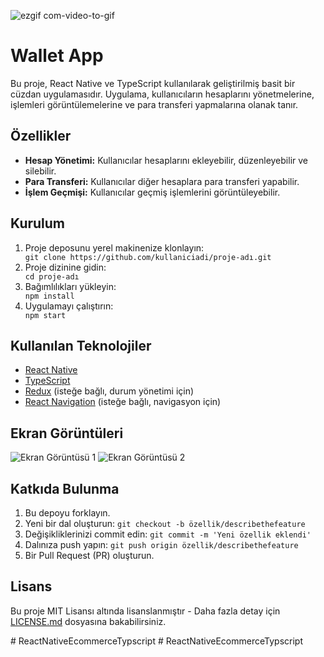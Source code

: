 ![ezgif com-video-to-gif](https://github.com/fhasancelik/ReactNativeTypeScript/assets/123208180/f85a2c8b-89a3-4487-ac68-b5e14f1ddb59)

<!DOCTYPE html>
<html lang="en">
<head>
    <meta charset="UTF-8">
    <meta name="viewport" content="width=device-width, initial-scale=1.0">
</head>
<body>
    <h1>Wallet App</h1>
    <p>Bu proje, React Native ve TypeScript kullanılarak geliştirilmiş basit bir cüzdan uygulamasıdır. Uygulama, kullanıcıların hesaplarını yönetmelerine, işlemleri görüntülemelerine ve para transferi yapmalarına olanak tanır.</p>
    <h2>Özellikler</h2>
    <ul>
        <li><strong>Hesap Yönetimi:</strong> Kullanıcılar hesaplarını ekleyebilir, düzenleyebilir ve silebilir.</li>
        <li><strong>Para Transferi:</strong> Kullanıcılar diğer hesaplara para transferi yapabilir.</li>
        <li><strong>İşlem Geçmişi:</strong> Kullanıcılar geçmiş işlemlerini görüntüleyebilir.</li>
    </ul>
    <h2>Kurulum</h2>
    <ol>
        <li>Proje deposunu yerel makinenize klonlayın:</li>
        <code>git clone https://github.com/kullaniciadi/proje-adı.git</code>
        <li>Proje dizinine gidin:</li>
        <code>cd proje-adı</code>
        <li>Bağımlılıkları yükleyin:</li>
        <code>npm install</code>
        <li>Uygulamayı çalıştırın:</li>
        <code>npm start</code>
    </ol>
    <h2>Kullanılan Teknolojiler</h2>
    <ul>
        <li><a href="https://reactnative.dev/">React Native</a></li>
        <li><a href="https://www.typescriptlang.org/">TypeScript</a></li>
        <li><a href="https://redux.js.org/">Redux</a> (isteğe bağlı, durum yönetimi için)</li>
        <li><a href="https://reactnavigation.org/">React Navigation</a> (isteğe bağlı, navigasyon için)</li>
    </ul>
    <h2>Ekran Görüntüleri</h2>
    <img src="/screenshots/screenshot1.png" alt="Ekran Görüntüsü 1">
    <img src="/screenshots/screenshot2.png" alt="Ekran Görüntüsü 2">
    <h2>Katkıda Bulunma</h2>
    <ol>
        <li>Bu depoyu forklayın.</li>
        <li>Yeni bir dal oluşturun: <code>git checkout -b özellik/describethefeature</code></li>
        <li>Değişikliklerinizi commit edin: <code>git commit -m 'Yeni özellik eklendi'</code></li>
        <li>Dalınıza push yapın: <code>git push origin özellik/describethefeature</code></li>
        <li>Bir Pull Request (PR) oluşturun.</li>
    </ol>
    <h2>Lisans</h2>
    <p>Bu proje MIT Lisansı altında lisanslanmıştır - Daha fazla detay için <a href="LICENSE.md">LICENSE.md</a> dosyasına bakabilirsiniz.</p>
</body>
</html>
# ReactNativeEcommerceTypscript
# ReactNativeEcommerceTypscript
